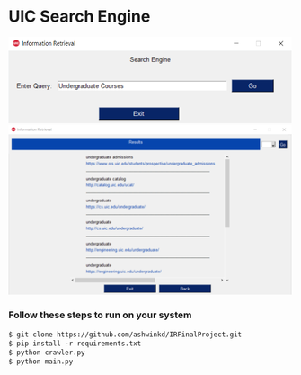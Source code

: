 # UIC Search Engine

<img src="https://github.com/ashwinkd/IRFinalProject/blob/master/Screenshots/main_page.png" alt="Main Page" width="600"/>

<img src="https://github.com/ashwinkd/IRFinalProject/blob/master/Screenshots/result_page.png" alt="Result Page" width="700"/>


### Follow these steps to run on your system
```
$ git clone https://github.com/ashwinkd/IRFinalProject.git
$ pip install -r requirements.txt
$ python crawler.py
$ python main.py
```
